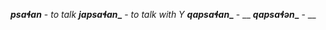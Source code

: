 **_psaɬan_** - _to talk_
**_japsaɬan__** - _to talk with Y_
**_qapsaɬan__** - __
**_qapsaɬən__** - __